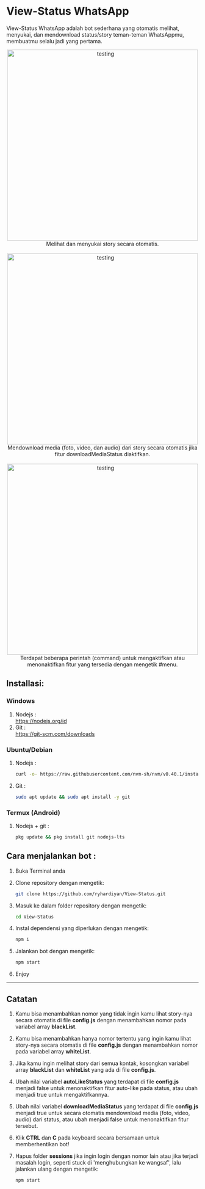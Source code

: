 # View-Status WhatsApp 
View-Status WhatsApp adalah bot sederhana yang otomatis melihat, menyukai, dan mendownload status/story teman-teman WhatsAppmu, membuatmu selalu jadi yang pertama.

<div align="center">
  <img src="img/" alt="testing" width="500">
  <div>Melihat dan menyukai story secara otomatis.</div>
  <br>
  <img src="img/" alt="testing" width="500">
  <div>Mendownload media (foto, video, dan audio) dari story secara otomatis jika fitur downloadMediaStatus diaktifkan.</div>
  <br>
  <img src="img/" alt="testing" width="500">
  <div>Terdapat beberapa perintah (command) untuk mengaktifkan atau menonaktifkan fitur yang tersedia dengan mengetik #menu.</div>
</div>

## Installasi:
### Windows
1. Nodejs :<br>
   https://nodejs.org/id
2. Git    :<br>
   https://git-scm.com/downloads
### Ubuntu/Debian
1. Nodejs :
   ```bash
   curl -o- https://raw.githubusercontent.com/nvm-sh/nvm/v0.40.1/install.sh | bash && nvm install 22
   ```
   
2. Git :
   ```bash
   sudo apt update && sudo apt install -y git
   ```
   
### Termux (Android)
1. Nodejs + git :
   ```bash
   pkg update && pkg install git nodejs-lts
   ```

## Cara menjalankan bot :
1. Buka Terminal anda
   
2. Clone repository dengan mengetik:
   ```bash
   git clone https://github.com/ryhardiyan/View-Status.git
   ```
3. Masuk ke dalam folder repository dengan mengetik:
   ```bash
   cd View-Status
   ```
4. Instal dependensi yang diperlukan dengan mengetik:
   ```bash
   npm i
   ```
5. Jalankan bot dengan mengetik:
   ```bash
   npm start
   ```
6. Enjoy
<hr>

## Catatan
1. Kamu bisa menambahkan nomor yang tidak ingin kamu lihat story-nya secara otomatis di file <strong>config.js</strong> dengan menambahkan nomor pada variabel array <strong>blackList</strong>.
   
2. Kamu bisa menambahkan hanya nomor tertentu yang ingin kamu lihat story-nya secara otomatis di file <strong>config.js</strong> dengan menambahkan nomor pada variabel array <strong>whiteList</strong>.
   
3. Jika kamu ingin melihat story dari semua kontak, kosongkan variabel array <strong>blackList</strong> dan <strong>whiteList</strong> yang ada di file <strong>config.js</strong>.

4. Ubah nilai variabel <strong>autoLikeStatus</strong> yang terdapat di file <strong>config.js</strong> menjadi false untuk menonaktifkan fitur auto-like pada status, atau ubah menjadi true untuk mengaktifkannya.

5. Ubah nilai variabel <strong>downloadMediaStatus</strong> yang terdapat di file <strong>config.js</strong> menjadi true untuk secara otomatis mendownload media (foto, video, audio) dari status, atau ubah menjadi false untuk menonaktifkan fitur tersebut.

6. Klik <strong>CTRL</strong> dan <strong>C</strong> pada keyboard secara bersamaan untuk memberhentikan bot!
   
7. Hapus folder <strong>sessions</strong> jika ingin login dengan nomor lain atau jika terjadi masalah login, seperti stuck di 'menghubungkan ke wangsaf', lalu jalankan ulang dengan mengetik:
   ```bash
   npm start
   ```
